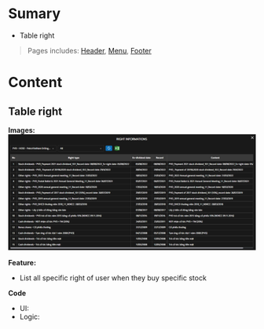 # Sumary
- Table right
> Pages includes: [Header](../../Common%20UI/Header.md), [Menu](../../Common%20UI/Menu.md), [Footer](../../Common%20UI/Footer.md) 
# Content
## Table right

**Images:**
![](../../../Pasted%20image%2020220830162844.png)

**Feature:**
- List all specific right of user when they buy specific stock

**Code**
- UI:
- Logic: